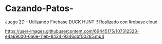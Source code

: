 # Cazando-Patos-
Juego 2D - Utilizando Firebase
DUCK HUNT !! Realizado con firebase cloud 


https://user-images.githubusercontent.com/69445175/107312323-e4a69000-6a6e-11eb-8434-9346dbf00265.mp4
